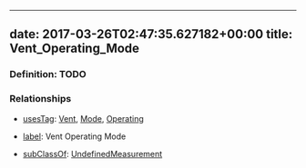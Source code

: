 
---
date: 2017-03-26T02:47:35.627182+00:00
title: Vent_Operating_Mode
---
### Definition: TODO

### Relationships

* [usesTag](https://brickschema.org/schema/1.0/BrickFrame#usesTag): [Vent](https://brickschema.org/schema/1.0/BrickTag#Vent), [Mode](https://brickschema.org/schema/1.0/BrickTag#Mode), [Operating](https://brickschema.org/schema/1.0/BrickTag#Operating)

* [label](http://www.w3.org/2000/01/rdf-schema#label): Vent Operating Mode

* [subClassOf](http://www.w3.org/2000/01/rdf-schema#subClassOf): [UndefinedMeasurement](https://brickschema.org/schema/1.0/Brick#UndefinedMeasurement)
